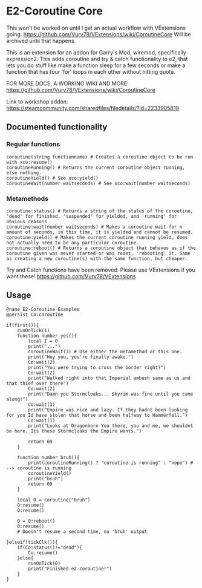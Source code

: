 # E2-Coroutine Core

This won't be worked on until I get an actual workflow with VExtensions going. https://github.com/Vurv78/VExtensions/wiki/CoroutineCore
Will be archived until that happens.

This is an extension for an addon for Garry's Mod, wiremod, specifically expression2.
This adds coroutine and try & catch functionality to e2, that lets you do stuff like make a function sleep for a few seconds or make a function that has four 'for' loops in each other without hitting quota.

FOR MORE DOCS, A WORKING WIKI AND MORE: https://github.com/Vurv78/VExtensions/wiki/CoroutineCore

Link to workshop addon: https://steamcommunity.com/sharedfiles/filedetails/?id=2233905819

## Documented functionality

### Regular functions
```golo
coroutine(string functionname) # Creates a coroutine object to be run with xco:resume()
coroutineRunning() # Returns the current coroutine object running, else nothing.
coroutineYield() # See xco:yield()
coroutineWait(number waitseconds) # See xco:wait(number waitseconds)
```

### Metamethods
```golo
coroutine:status() # Returns a string of the status of the coroutine, 'dead' for finished, 'suspended' for yielded, and 'running' for obvious reasons
coroutine:wait(number waitseconds) # Makes a coroutine wait for n amount of seconds, in this time, it is yielded and cannot be resumed.
coroutine:yield() # Makes the current coroutine running yield, does not actually need to be any particular coroutine.
coroutine:reboot() # Returns a coroutine object that behaves as if the coroutine given was never started or was reset, 'rebooting' it. Same as creating a new coroutine(s) with the same function, but cheaper.
```

Try and Catch functions have been removed. Please use VExtensions if you want these! https://github.com/Vurv78/VExtensions

## Usage

```golo
@name E2-Coroutine Examples
@persist Co:coroutine

if(first()){
    runOnTick(1)
    function number yes(){
        local I = 0
        print("...")
        coroutineWait(3) # Use either the metamethod or this one.
        print("Hey you, you're finally awake.")
        Co:wait(2)
        print("You were trying to cross the border right?")
        Co:wait(2)
        print("Walked right into that Imperial ambush same as us and that thief over there")
        Co:wait(2)
        print("Damn you Stormcloaks... Skyrim was fine until you came along!")
        Co:wait(3)
        print("Empire was nice and lazy. If they hadnt been looking for you Id have stolen that horse and been halfway to Hammerfell.")
        Co:wait(1)
        print("Looks at Dragonborn You there, you and me, we shouldnt be here. Its these Stormcloaks the Empire wants.")
        
        return 69
    }
    
    function number bruh(){
        print(coroutineRunning() ? "coroutine is running" : "nope") # --> coroutine is running
        coroutineYield()
        print("bruh")
        return 69
    }
    
    local O = coroutine("bruh")
    O:resume()
    O:resume()
    
    O = O:reboot()
    O:resume()
    # Doesn't resume a second time, no 'bruh' output

}elseif(tickClk()){
    if(Co:status()!="dead"){
        Co:resume()
    }else{
        runOnTick(0)
        print("Finished e2 coroutine!")
    }
}
```
